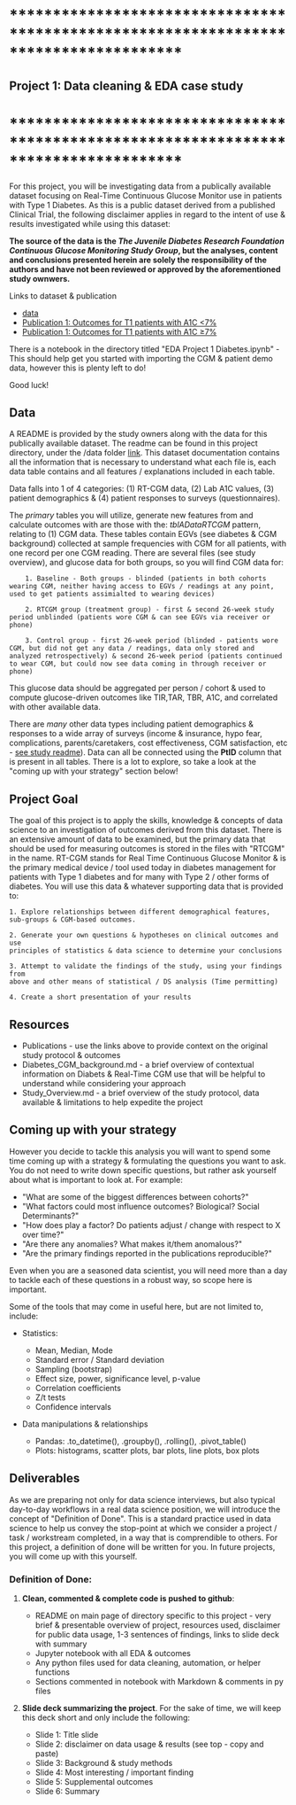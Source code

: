 # ************************************************************************************
## Project 1: Data cleaning & EDA case study
# ************************************************************************************

For this project, you will be investigating data from a publically
available dataset focusing on Real-Time Continuous Glucose Monitor
use in patients with Type 1 Diabetes. As this is a public dataset
derived from a published Clinical Trial, the following disclaimer
applies in regard to the intent of use & results investigated while
using this dataset:

**The source of the data is the *The Juvenile Diabetes Research Foundation 
Continuous Glucose Monitoring Study Group*, but the analyses, content 
and conclusions presented herein are solely the responsibility of the authors 
and have not been reviewed or approved by the aforementioned study ownwers.**

Links to dataset & publication
- [data](xxx)
- [Publication 1: Outcomes for T1 patients with A1C <7%](https://diabetesjournals.org/care/article/32/8/1378/38871/The-Effect-of-Continuous-Glucose-Monitoring-in)
- [Publication 1: Outcomes for T1 patients with A1C ≥7%](https://www.nejm.org/doi/full/10.1056/NEJMoa0805017)

There is a notebook in the directory titled "EDA Project 1 Diabetes.ipynb" - This should help get
you started with importing the CGM & patient demo data, however this is plenty left to do!

Good luck!


## Data

A README is provided by the study owners along with the data for this publically
available dataset. The readme can be found in this project directory, under the /data folder 
[link](https://github.com/link). This dataset documentation contains all the information
that is necessary to understand what each file is, each data table contains and all features / 
explanations included in each table.

Data falls into 1 of 4 categories: (1) RT-CGM data, (2) Lab A1C values, (3) patient demographics & (4)  patient responses to surveys (questionnaires).

The *primary* tables you will utilize, generate new features from and calculate outcomes with are those with the: *tblADataRTCGM* pattern, relating to (1) CGM data. These tables contain EGVs (see diabetes & CGM background) collected at sample frequencies with CGM for all patients, with one record per one CGM reading. There are several files (see study overview), and glucose data for both groups, so you will find CGM data for: 
		
		1. Baseline - Both groups - blinded (patients in both cohorts wearing CGM, neither having access to EGVs / readings at any point, used to get patients assimialted to wearing devices)

		2. RTCGM group (treatment group) - first & second 26-week study period unblinded (patients wore CGM & can see EGVs via receiver or phone)

		3. Control group - first 26-week period (blinded - patients wore CGM, but did not get any data / readings, data only stored and analyzed retrospectively) & second 26-week period (patients continued to wear CGM, but could now see data coming in through receiver or phone)
		
This glucose data should be aggregated per person / cohort & used to compute glucose-driven outcomes like TIR,TAR, TBR, A1C, and correlated with other available data.

There are *many* other data types including patient demographics & responses to a wide array of surveys (income & insurance, hypo fear, complications, parents/caretakers, cost effectiveness, CGM satisfaction, etc - [see study readme](data/study_readme.md)). Data can all be connected using the **PtID** column that is present in all tables. There is a lot to explore, so take a look at the "coming up with your strategy" section below!


## Project Goal

The goal of this project is to apply the skills, knowledge & concepts
of data science to an investigation of outcomes derived from this dataset. There 
is an extensive amount of data to be examined, but the primary data that should
be used for measuring outcomes is stored in the files with "RTCGM" in the name. 
RT-CGM stands for Real Time Continuous Glucose Monitor & is the 
primary medical device / tool used today in diabetes management for patients with 
Type 1 diabetes and for many with Type 2 / other forms of diabetes. You will use 
this data & whatever supporting data that is provided to:

	1. Explore relationships between different demographical features,
    sub-groups & CGM-based outcomes.
	
	2. Generate your own questions & hypotheses on clinical outcomes and use 
	principles of statistics & data science to determine your conclusions
	
	3. Attempt to validate the findings of the study, using your findings from
	above and other means of statistical / DS analysis (Time permitting)
	
	4. Create a short presentation of your results


## Resources

- Publications - use the links above to provide context on the original study
protocol & outcomes
- Diabetes_CGM_background.md - a brief overview of contextual information 
on Diabets & Real-Time CGM use that will be helpful to understand while considering
your approach
- Study_Overview.md - a brief overview of the study protocol, data available
& limitations to help expedite the project

## Coming up with your strategy

However you decide to tackle this analysis you will want to
spend some time coming up with a strategy & formulating the questions you want to ask.
You do not need to write down specific questions, but rather ask yourself about what is
important to look at. For example:

- "What are some of the biggest differences between cohorts?"
- "What factors could most influence outcomes? Biological? Social Determinants?"
- "How does play a factor? Do patients adjust / change with respect to X over time?"
- "Are there any anomalies? What makes it/them anomalous?"
- "Are the primary findings reported in the publications reproducible?"


Even when you are a seasoned data scientist, you will need more than
a day to tackle each of these questions in a robust way, so scope here is important.

Some of the tools that may come in useful here, but are not limited to, include: 
- Statistics:
	- Mean, Median, Mode
	- Standard error / Standard deviation
	- Sampling (bootstrap)
	- Effect size, power, significance level, p-value
	- Correlation coefficients
	- Z/t tests
	- Confidence intervals
	
- Data manipulations & relationships
	- Pandas: .to_datetime(), .groupby(), .rolling(), .pivot_table()
	- Plots: histograms, scatter plots, bar plots, line plots, box plots

## Deliverables

As we are preparing not only for data science interviews, but also typical 
day-to-day workflows in a real data science position, we will introduce the concept of "Definition of Done". This is a standard practice used in data science to help us convey the stop-point at which we consider a project / task / workstream completed, in a way that is comprendible to others. For this project, a definition of done will
be written for you. In future projects, you will come up with this yourself.

### Definition of Done:
1. **Clean, commented & complete code is pushed to github**:
	- README on main page of directory specific to this project - very brief & presentable overview of project, resources used, disclaimer for public data
	    usage, 1-3 sentences of findings, links to slide deck with summary
	- Jupyter notebook with all EDA & outcomes
	- Any python files used for data cleaning, automation, or helper functions
	- Sections commented in notebook with Markdown & comments in py files
	
2. **Slide deck summarizing the project**. 
For the sake of time, we will keep this deck short
and only include the following:
	- Slide 1: Title slide
	- Slide 2: disclaimer on data usage & results (see top - copy and paste)
	- Slide 3: Background & study methods
	- Slide 4: Most interesting / important finding
	- Slide 5: Supplemental outcomes
	- Slide 6: Summary